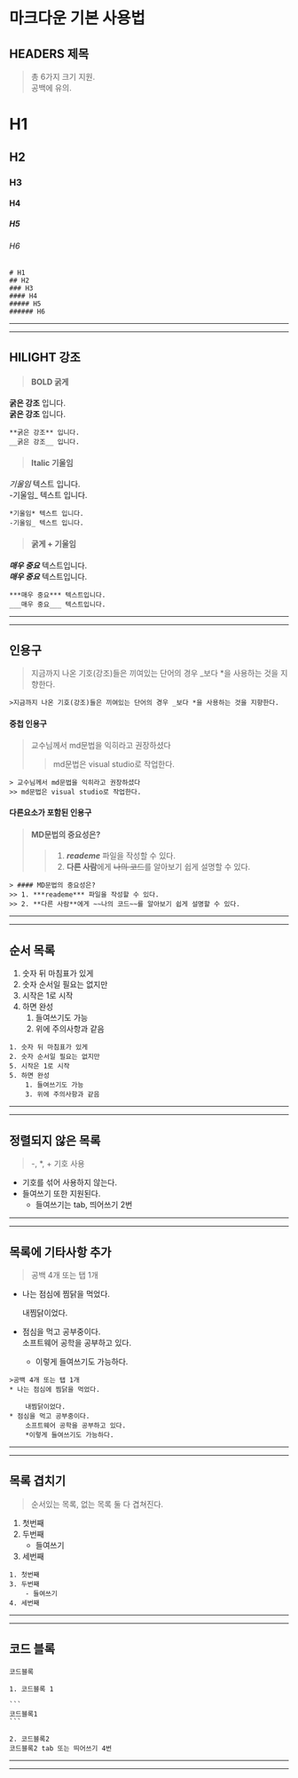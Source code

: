 # 마크다운 기본 사용법

## HEADERS 제목
>총 6가지 크기 지원.  
공백에 유의.

# H1
## H2
### H3
#### H4
##### H5
###### H6
```
# H1  
## H2  
### H3
#### H4
##### H5
###### H6
```
***
  ***

## HILIGHT 강조
>#### BOLD 굵게
**굵은 강조** 입니다.  
__굵은 강조__ 입니다.  
```
**굵은 강조** 입니다.  
__굵은 강조__ 입니다.
```  
>#### Italic 기울임
*기울임* 텍스트 입니다.  
-기울임_ 텍스트 입니다.
```
*기울임* 텍스트 입니다.  
-기울임_ 텍스트 입니다.
```  
>#### 굵게 + 기울임
***매우 중요*** 텍스트입니다.  
___매우 중요___ 텍스트입니다.
```
***매우 중요*** 텍스트입니다.  
___매우 중요___ 텍스트입니다.
```

***
***

## 인용구
>지금까지 나온 기호(강조)들은 끼여있는 단어의 경우 _보다 *을 사용하는 것을 지향한다.
```
>지금까지 나온 기호(강조)들은 끼여있는 단어의 경우 _보다 *을 사용하는 것을 지향한다.
```  

#### 중첩 인용구
> 교수님께서 md문법을 익히라고 권장하셨다
>> md문법은 visual studio로 작업한다.

```
> 교수님께서 md문법을 익히라고 권장하셨다
>> md문법은 visual studio로 작업한다.
```
#### 다른요소가 포함된 인용구
> #### MD문법의 중요성은?
>> 1. ***reademe*** 파일을 작성할 수 있다.
>> 2. **다른 사람**에게 ~~나의 코드~~를 알아보기 쉽게 설명할 수 있다.  

```
> #### MD문법의 중요성은?
>> 1. ***reademe*** 파일을 작성할 수 있다.
>> 2. **다른 사람**에게 ~~나의 코드~~를 알아보기 쉽게 설명할 수 있다.
```

***
***

## 순서 목록
1. 숫자 뒤 마침표가 있게
2. 숫자 순서일 필요는 없지만
5. 시작은 1로 시작
5. 하면 완성  
    1. 들여쓰기도 가능
    3. 위에 주의사항과 같음  
```    
1. 숫자 뒤 마침표가 있게
2. 숫자 순서일 필요는 없지만
5. 시작은 1로 시작
5. 하면 완성  
    1. 들여쓰기도 가능
    3. 위에 주의사항과 같음  
```  

***
***

## 정렬되지 않은 목록
>-, *, + 기호 사용
- 기호를 섞어 사용하지 않는다.
- 들여쓰기 또한 지원된다.
  - 들여쓰기는 tab, 띄어쓰기 2번 

***
***

## 목록에 기타사항 추가
>공백 4개 또는 탭 1개
* 나는 점심에 찜닭을 먹었다.  
    
    내찜닭이었다. 
* 점심을 먹고 공부중이다.  
    소프트웨어 공학을 공부하고 있다.  
    * 이렇게 들여쓰기도 가능하다.
```
>공백 4개 또는 탭 1개
* 나는 점심에 찜닭을 먹었다.  
    
    내찜닭이었다. 
* 점심을 먹고 공부중이다.  
    소프트웨어 공학을 공부하고 있다.  
    *이렇게 들여쓰기도 가능하다.
```  

***
***

## 목록 겹치기
>순서있는 목록, 없는 목록 둘 다 겹쳐진다.  
1. 첫번째
3. 두번째  
    - 들여쓰기
4. 세번째
```
1. 첫번째
3. 두번째  
    - 들여쓰기
4. 세번째
```  

***
***

## 코드 블록
```
코드블록
```
    1. 코드블록 1  
    
    ```
    코드블록1
    ```  

    2. 코드블록2
    코드블록2 tab 또는 띄어쓰기 4번

***
***
